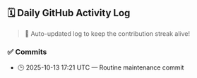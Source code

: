## 🗓️ Daily GitHub Activity Log

> 🤖 Auto-updated log to keep the contribution streak alive!

### ✅ Commits

- 🕒 2025-10-13 17:21 UTC — Routine maintenance commit

